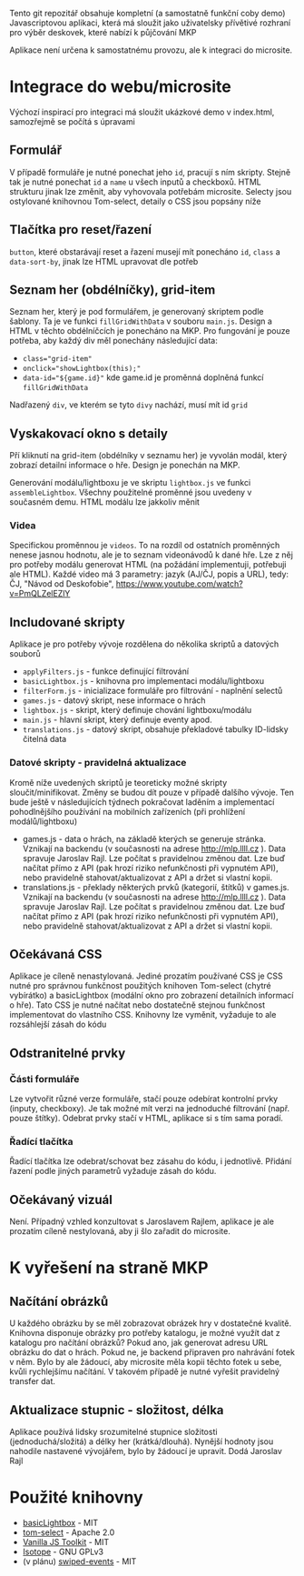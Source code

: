 Tento git repozitář obsahuje kompletní (a samostatně funkční coby demo) Javascriptovou aplikaci, která má sloužit jako uživatelsky přívětivé rozhraní pro výběr deskovek, které nabízí k půjčování MKP

Aplikace není určena k samostatnému provozu, ale k integraci do microsite. 

# Integrace do webu/microsite
Výchozí inspirací pro integraci má sloužit ukázkové demo v index.html, samozřejmě se počítá s úpravami 

## Formulář
V případě formuláře je nutné ponechat jeho  `id`, pracují s ním skripty. Stejně tak je nutné ponechat `id` a `name` u všech inputů a checkboxů. HTML strukturu jinak lze změnit, aby vyhovovala potřebám microsite. Selecty jsou ostylované knihovnou Tom-select, detaily o CSS jsou popsány níže

## Tlačítka pro reset/řazení
`button`, které obstarávají reset a řazení musejí mít ponecháno `id`, `class` a `data-sort-by`, jinak lze HTML upravovat dle potřeb

## Seznam her (obdélníčky), grid-item
Seznam her, který je pod formulářem, je generovaný skriptem podle šablony. Ta je ve funkci `fillGridWithData` v souboru `main.js`. Design a HTML v těchto obdélníčcích je ponecháno na MKP. Pro fungování je pouze potřeba, aby každý div měl ponechány následující data:
* `class="grid-item"`
* `onclick="showLightbox(this);"`
* `data-id="${game.id}"`  kde game.id je proměnná doplněná funkcí `fillGridWithData`

Nadřazený `div`, ve kterém se tyto `divy` nachází, musí mít id `grid`

## Vyskakovací okno s detaily
Pří kliknutí na grid-item (obdélníky v seznamu her) je vyvolán modál, který zobrazí detailní informace o hře. Design je ponechán na MKP. 

Generování modálu/lightboxu je ve skriptu `lightbox.js` ve funkci `assembleLightbox`. Všechny použitelné proměnné jsou uvedeny v současném demu. HTML modálu lze jakkoliv měnit

### Videa
Specifickou proměnnou je `videos`. To na rozdíl od ostatních proměnných nenese jasnou hodnotu, ale je to seznam videonávodů k dané hře. Lze z něj pro potřeby modálu generovat HTML (na požádání implementuji, potřebuji ale HTML). 
Každé video má 3 parametry: jazyk (AJ/ČJ, popis a URL), tedy: ČJ, "Návod od Deskofobie", https://www.youtube.com/watch?v=PmQLZelEZlY

## Includované skripty
Aplikace je pro potřeby vývoje rozdělena do několika skriptů a datových souborů
* `applyFilters.js` - funkce definující filtrování
* `basicLightbox.js` - knihovna pro implementaci modálu/lightboxu
* `filterForm.js` - inicializace formuláře pro filtrování - naplnění selectů
* `games.js` - datový skript, nese informace o hrách
* `lightbox.js` - skript, který definuje chování lightboxu/modálu
* `main.js` - hlavní skript, který definuje eventy apod.
* `translations.js` - datový skript, obsahuje překladové tabulky ID-lidsky čitelná data

### Datové skripty - pravidelná aktualizace
Kromě níže uvedených skriptů je teoreticky možné skripty sloučit/minifikovat. Změny se budou dít pouze v případě dalšího vývoje. Ten bude ještě v následujících týdnech pokračovat laděním a implementací pohodlnějšího používání na mobilních zařízeních (při prohlížení modálů/lightboxu)

* games.js - data o hrách, na základě kterých se generuje stránka. Vznikají na backendu (v současnosti na adrese http://mlp.llll.cz ). Data spravuje Jaroslav Rajl. Lze počítat s pravidelnou změnou dat. Lze buď načítat přímo z API (pak hrozí riziko nefunkčnosti při vypnutém API), nebo pravidelně stahovat/aktualizovat z API a držet si vlastní kopii.
* translations.js - překlady některých prvků (kategorií, štítků) v games.js. Vznikají na backendu (v současnosti na adrese http://mlp.llll.cz ). Data spravuje Jaroslav Rajl. Lze počítat s pravidelnou změnou dat. Lze buď načítat přímo z API (pak hrozí riziko nefunkčnosti při vypnutém API), nebo pravidelně stahovat/aktualizovat z API a držet si vlastní kopii.

## Očekávaná CSS
Aplikace je cíleně nenastylovaná. Jediné prozatím používané CSS je CSS nutné pro správnou funkčnost použitých knihoven Tom-select (chytré vybírátko) a basicLightbox (modální okno pro zobrazení detailních informací o hře). Tato CSS je nutné načítat nebo dostatečně stejnou funkčnost implementovat do vlastního CSS. Knihovny lze vyměnit, vyžaduje to ale rozsáhlejší zásah do kódu

## Odstranitelné prvky

### Části formuláře
Lze vytvořit různé verze formuláře, stačí pouze odebírat kontrolní prvky (inputy, checkboxy). Je tak možné mít verzi na jednoduché filtrování (např. pouze štítky). Odebrat prvky stačí v HTML, aplikace si s tím sama poradí.

### Řadící tlačítka
Řadící tlačítka lze odebrat/schovat bez zásahu do kódu, i jednotlivě. Přidání řazení podle jiných parametrů vyžaduje zásah do kódu.


## Očekávaný vizuál
Není. Případný vzhled konzultovat s Jaroslavem Rajlem, aplikace je ale prozatím cíleně nestylovaná, aby ji šlo zařadit do microsite.


# K vyřešení na straně MKP
## Načítání obrázků
U každého obrázku by se měl zobrazovat obrázek hry v dostatečné kvalitě. Knihovna disponuje obrázky pro potřeby katalogu, je možné využít dat z katalogu pro načítání obrázků? 
Pokud ano, jak generovat adresu URL obrázku do dat o hrách. Pokud ne, je backend připraven pro nahrávání fotek v něm. Bylo by ale žádoucí, aby microsite měla kopii těchto fotek u sebe, kvůli rychlejšímu načítání. V takovém případě je nutné vyřešit pravidelný transfer dat.

## Aktualizace stupnic - složitost, délka
Aplikace používá lidsky srozumitelné stupnice složitosti (jednoduchá/složitá) a délky her (krátká/dlouhá). Nynější hodnoty jsou nahodile nastavené vývojářem, bylo by žádoucí je upravit. Dodá Jaroslav Rajl

# Použité knihovny
* [basicLightbox](https://github.com/electerious/basicLightbox) - MIT
* [tom-select](https://github.com/orchidjs/tom-select) - Apache 2.0
* [Vanilla JS Toolkit](https://vanillajstoolkit.com/) - MIT
* [Isotope](https://github.com/metafizzy/isotope) - GNU GPLv3
* (v plánu) [swiped-events](https://github.com/john-doherty/swiped-events) - MIT

